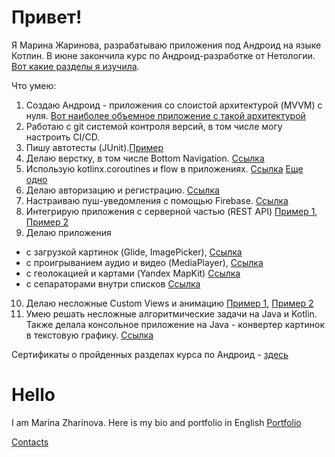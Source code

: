 # Привет!
Я Марина Жаринова, разрабатываю приложения под Андроид на языке Котлин.
В июне закончила курс по Андроид-разработке от Нетологии. [Вот какие разделы я изучила](https://drive.google.com/drive/folders/1miV7SWCFwDzgBzjVzea3AZ7R5ujqcf0k?usp=share_link).

Что умею:
1. Создаю Андроид - приложения со слоистой архитектурой (MVVM) с нуля. [Вот наиболее объемное приложение с такой архитектурой](https://github.com/Marijarin/Workmeet)
2. Работаю с git системой контроля версий, в том числе могу настроить CI/CD.
3. Пишу автотесты (JUnit).[Пример](https://github.com/Marijarin/homework-ChatService/blob/main/src/test/kotlin/ru/netology/ChatServiceTest.kt)
4. Делаю верстку, в том числе Bottom Navigation. [Ссылка](https://github.com/Marijarin/Workmeet)
5. Использую kotlinx.coroutines  и flow в приложениях. [Ссылка](https://github.com/Marijarin/Workmeet) [Еще одно](https://github.com/Marijarin/FoodOrderTW)
6. Делаю авторизацию и регистрацию. [Ссылка](https://github.com/Marijarin/andin-homeworks/tree/auth2)
7. Настраиваю пуш-уведомления с помощью Firebase. [Ссылка](https://github.com/Marijarin/AND-33-homeworks/tree/post-nots)
8. Интегрирую приложения с серверной частью (REST API) [Пример 1](https://github.com/Marijarin/Workmeet), [Пример 2](https://github.com/Marijarin/andin-homeworks/tree/paging/app)
9. Делаю приложения 
- с загрузкой картинок (Glide, ImagePicker), [Ссылка](https://github.com/Marijarin/andin-homeworks/tree/images/app)
- с проигрыванием аудио и видео (MediaPlayer), [Ссылка](https://github.com/Marijarin/Album/tree/multipleClicks)
- c геолокацией и картами (Yandex MapKit) [Ссылка](https://github.com/Marijarin/yamap)
- с сепараторами внутри списков [Ссылка](https://github.com/Marijarin/andin-homeworks/tree/separators)
10. Делаю несложные Custom Views и анимацию [Пример 1](https://github.com/Marijarin/animator/tree/fillingType), [Пример 2](https://github.com/Marijarin/animation)
11. Умею решать несложные алгоритмические задачи на Java и Kotlin. Также делала консольное приложение на Java  - конвертер картинок в текстовую графику. [Ссылка](https://github.com/Marijarin/courseWorkJava-PicConverter/tree/main)

Сертификаты о пройденных разделах курса по Андроид - [здесь](https://drive.google.com/drive/folders/1miV7SWCFwDzgBzjVzea3AZ7R5ujqcf0k?usp=sharing)

# Hello
I am Marina Zharinova. Here is my bio and portfolio in English [Portfolio](https://marijarin.github.io/marijarin_portfolio/)

[Contacts](https://taplink.cc/marinas.writing)
